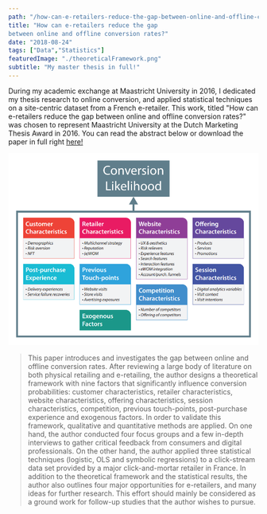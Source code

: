 ```yaml
---
path: "/how-can-e-retailers-reduce-the-gap-between-online-and-offline-conversion-rates/"
title: "How can e-retailers reduce the gap
between online and offline conversion rates?"
date: "2018-08-24"
tags: ["Data","Statistics"]
featuredImage: "./theoreticalFramework.png"
subtitle: "My master thesis in full!"
---
```


During my academic exchange at Maastricht University in 2016, I dedicated my thesis research to online conversion, and applied statistical techniques on a site-centric dataset from a French e-retailer. This work, titled "How can e-retailers reduce the gap between online and offline conversion rates?" was chosen to represent Maastricht University at the Dutch Marketing Thesis Award in 2016. You can read the abstract below or download the paper in full right [here!](./julienBovetMasterThesis.pdf)

![Theoretical Framework](./theoreticalFramework.png)

>This paper introduces and investigates the gap between online and offline conversion rates. After reviewing a large body of literature on both physical retailing and e-retailing, the author designs a theoretical framework with nine factors that significantly influence conversion probabilities: customer characteristics, retailer characteristics, website characteristics, offering characteristics, session characteristics, competition, previous touch-points, post-purchase experience and exogenous factors. In order to validate this framework, qualitative and quantitative methods are applied. On one hand, the author conducted four focus groups and a few in-depth interviews to gather critical feedback from consumers and digital professionals. On the other hand, the author applied three statistical techniques (logistic, OLS and symbolic regressions) to a click-stream data set provided by a major click-and-mortar retailer in France. In addition to the theoretical framework and the statistical results, the author also outlines four major opportunities for e-retailers, and many ideas for further research. This effort should mainly be considered as a ground work for follow-up studies that the author wishes to pursue.
